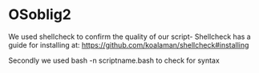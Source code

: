 # OSoblig2

We used shellcheck to confirm the quality of our script-
Shellcheck has a guide for installing at: https://github.com/koalaman/shellcheck#installing

Secondly we used bash -n scriptname.bash to check for syntax
